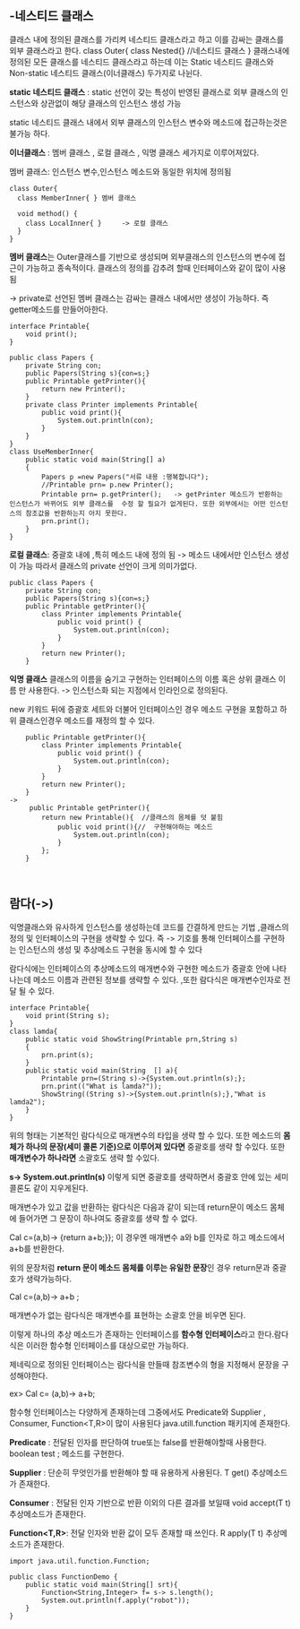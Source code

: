 -네스티드 클래스
-
  클래스 내에 정의된 클래스를 가리켜 네스티드 클래스라고 하고 이를 감싸는 클래스를 외부 클래스라고 한다. 
class Outer{
  class Nested{}   //네스티드 클래스
}
  클래스내에 정의된 모든 클래스를 네스티드 클래스라고 하는데 이는 Static 네스티드 클래스와 Non-static 네스티드 클래스(이너클래스) 두가지로 나뉜다.

**static 네스티드 클래스** : static 선언이 갖는 특성이 반영된 클래스로 외부 클래스의 인스턴스와 상관없이 해당 클래스의 인스턴스 생성 가능

static 네스티드 클래스 내에서 외부 클래스의 인스턴스 변수와 메소드에 접근하는것은 불가능 하다. 

**이너클래스** :  멤버 클래스 , 로컬 클래스 , 익명 클래스 세가지로 이루어져있다. 

멤버 클래스: 인스턴스 변수,인스턴스 메소드와 동일한 위치에 정의됨

```
class Outer{
  class MemberInner{ } 멤버 클래스

  void method() {
    class LocalInner{ }     -> 로컬 클래스
  }
}
```


**멤버 클래스**는 Outer클래스를 기반으로 생성되며 외부클래스의 인스턴스의 변수에 접근이 가능하고 종속적이다. 클래스의 정의를 감추려 할때 인터페이스와 같이 많이 사용됨 

-> private로 선언된 멤버 클래스는 감싸는 클래스 내에서만 생성이 가능하다. 즉 getter메소드를 만들어아한다.
```
interface Printable{
    void print();
}

public class Papers {
    private String con;
    public Papers(String s){con=s;}
    public Printable getPrinter(){
        return new Printer();
    }
    private class Printer implements Printable{
        public void print(){
            System.out.println(con);
        }
    }
}
class UseMemberInner{
    public static void main(String[] a)
    {
        Papers p =new Papers("서류 내용 :행복합니다");
        //Printable prn= p.new Printer();
        Printable prn= p.getPrinter();   -> getPrinter 메소드가 반환하는 인스턴스가 바뀌어도 외부 클래스를  수정 할 필요가 없게된다. 또한 외부에서는 어떤 인스턴스의 참조값을 반환하는지 아지 못한다. 
        prn.print();
    }
}

```

**로컬 클래스**: 중괄호 내에 ,특히 메소드 내에 정의 됨 -> 메소드 내에서만 인스턴스 생성이 가능 따라서 클래스의 private 선언이 크게 의미가없다.   
```
public class Papers {
    private String con;
    public Papers(String s){con=s;}
    public Printable getPrinter(){
        class Printer implements Printable{
            public void print() {
                System.out.println(con);
            }
        }
        return new Printer();
    }
```




**익명 클래스** 
클래스의 이름을 숨기고 구현하는 인터페이스의 이름 혹은 상위 클래스 이름 만 사용한다. -> 인스턴스화 되는 지점에서 인라인으로 정의된다. 

new 키워드 뒤에 증괄호 세트와 더불어 인터페이스인 경우 메소드 구현을 포함하고 하위 클래스인경우 메소드를 재정의 할 수 있다. 

```
    public Printable getPrinter(){
        class Printer implements Printable{
            public void print() {
                System.out.println(con);
            }
        }
        return new Printer();
    }
->
     public Printable getPrinter(){
        return new Printable(){  //클래스의 몸체를 덧 붙힘 
            public void print(){//  구현해야하는 메소드
                System.out.println(con);
            }
        };
    }

    
```

람다(->)
-
익명클래스와 유사하게 인스턴스를 생성하는데 코드를 간결하게 만드는 기법 ,클래스의 정의 및 인터페이스의 구현을 생략할 수 있다. 즉 -> 기호를 통해 인터페이스를 구현하는 인스턴스의 생성 및  추상메소드 구현을 동시에 할 수 있다

람다식에는 인터페이스의 추상메소드의 매개변수와 구현한 메소드가 중괄호 안에 나타나는데  메소드 이름과 관련된 정보를 생략할 수 있다. ,또한 람다식은 매개변수인자로 전달 될 수 있다. 

```
interface Printable{
    void print(String s);
}
class lamda{
    public static void ShowString(Printable prn,String s)
    {
        prn.print(s);
    }
    public static void main(String  [] a){
        Printable prn=(String s)->{System.out.println(s);};
        prn.print(("What is lamda?"));
        ShowString((String s)->{System.out.println(s);},"What is lamda2");
    }
}
```

위의 형태는 기본적인 람다식으로 매개변수의 타입을 생략 할 수 있다. 또한 메소드의 **몸체가 하나의 문장(세미 콜론 기준)으로 이루어져 있다면** 중괄호를 생략 할 수있다. 또한**매개변수가 하나라면** 소괄호도 생략 할 수있다.

**s-> System.out.println(s)** 이렇게 되면 중괄호를 생략하면서 중괄호 안에 있는 세미콜론도 같이 지우게된다. 

매개변수가 있고 값을  반환하는 람다식은 다음과 같이 되는데 return문이 메소드 몸체에 들어가면 그 문장이 하나여도 중괄호를 생략 할 수 없다.

Cal c=(a,b)-> {return a+b;}};    이 경우엔 매개변수 a와 b를 인자로 하고 메소드에서 a+b를 반환한다. 

위의 문장처럼 **return 문이 메소드 몸체를 이루는 유일한 문장**인 경우 return문과 중괄호가 생략가능하다.

Cal c=(a,b)-> a+b   ;

매개변수가 없는 람다식은 매개변수를 표현하는 소괄호 안을 비우면 된다. 



이렇게 하나의 추상 메소드가 존재하는 인터페이스를 **함수형 인터페이스**라고 한다.람다식은 이러한 함수형 인터페이스를 대상으로만 가능하다. 

제네릭으로 정의된 인터페이스는 람다식을 만들때 참조변수의 형을 지정해서 문장을 구성해야한다.

ex> Cal<Integer> c= (a,b)-> a+b;

함수형 인터페이스는 다양하게 존재하는데 그중에서도 Predicate<T>와 Supplier<T> , Consumer<T>, Function<T,R>이 많이 사용된다 java.utill.function 패키지에 존재한다. 

**Predicate<T>** : 전달된 인자를 판단하여 true또는 false를 반환해야할때 사용한다. boolean test<T t> ; 메소드를 구현한다.

**Supplier<T>** : 단순히 무엇인가를 반환해야 할 때 유용하게 사용된다. T get() 추상메소드가 존재한다. 

**Consumer<T>** : 전달된 인자 기반으로 반환 이외의 다른 결과를 보일때 void accept(T t)  추상메소드가 존재한다.

**Function<T,R>**: 전달 인자와 반환 값이  모두 존재할 때 쓰인다. R apply(T t) 추상메소드가 존재한다. 

```
import java.util.function.Function;

public class FunctionDemo {
    public static void main(String[] srt){
        Function<String,Integer> f= s-> s.length();
        System.out.println(f.apply("robot"));
    }
}
```









